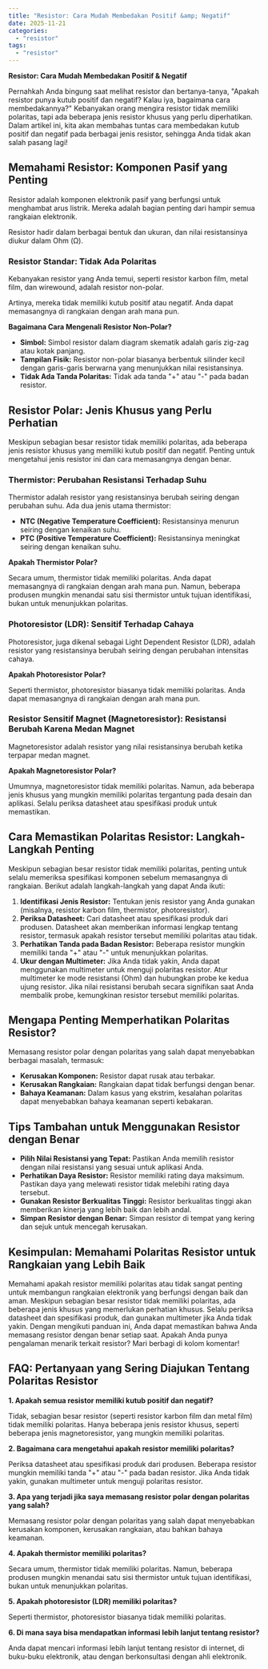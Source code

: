 ```yaml
---
title: "Resistor: Cara Mudah Membedakan Positif &amp; Negatif"
date: 2025-11-21
categories: 
  - "resistor"
tags: 
  - "resistor"
---
```


**Resistor: Cara Mudah Membedakan Positif & Negatif**

Pernahkah Anda bingung saat melihat resistor dan bertanya-tanya, "Apakah resistor punya kutub positif dan negatif? Kalau iya, bagaimana cara membedakannya?" Kebanyakan orang mengira resistor tidak memiliki polaritas, tapi ada beberapa jenis resistor khusus yang perlu diperhatikan. Dalam artikel ini, kita akan membahas tuntas cara membedakan kutub positif dan negatif pada berbagai jenis resistor, sehingga Anda tidak akan salah pasang lagi!

## Memahami Resistor: Komponen Pasif yang Penting

Resistor adalah komponen elektronik pasif yang berfungsi untuk menghambat arus listrik. Mereka adalah bagian penting dari hampir semua rangkaian elektronik.

Resistor hadir dalam berbagai bentuk dan ukuran, dan nilai resistansinya diukur dalam Ohm (Ω).

### Resistor Standar: Tidak Ada Polaritas

Kebanyakan resistor yang Anda temui, seperti resistor karbon film, metal film, dan wirewound, adalah resistor non-polar.

Artinya, mereka tidak memiliki kutub positif atau negatif. Anda dapat memasangnya di rangkaian dengan arah mana pun.

**Bagaimana Cara Mengenali Resistor Non-Polar?**

- **Simbol:** Simbol resistor dalam diagram skematik adalah garis zig-zag atau kotak panjang.
- **Tampilan Fisik:** Resistor non-polar biasanya berbentuk silinder kecil dengan garis-garis berwarna yang menunjukkan nilai resistansinya.
- **Tidak Ada Tanda Polaritas:** Tidak ada tanda "+" atau "-" pada badan resistor.

## Resistor Polar: Jenis Khusus yang Perlu Perhatian

Meskipun sebagian besar resistor tidak memiliki polaritas, ada beberapa jenis resistor khusus yang memiliki kutub positif dan negatif. Penting untuk mengetahui jenis resistor ini dan cara memasangnya dengan benar.

### Thermistor: Perubahan Resistansi Terhadap Suhu

Thermistor adalah resistor yang resistansinya berubah seiring dengan perubahan suhu. Ada dua jenis utama thermistor:

- **NTC (Negative Temperature Coefficient):** Resistansinya menurun seiring dengan kenaikan suhu.
- **PTC (Positive Temperature Coefficient):** Resistansinya meningkat seiring dengan kenaikan suhu.

**Apakah Thermistor Polar?**

Secara umum, thermistor tidak memiliki polaritas. Anda dapat memasangnya di rangkaian dengan arah mana pun. Namun, beberapa produsen mungkin menandai satu sisi thermistor untuk tujuan identifikasi, bukan untuk menunjukkan polaritas.

### Photoresistor (LDR): Sensitif Terhadap Cahaya

Photoresistor, juga dikenal sebagai Light Dependent Resistor (LDR), adalah resistor yang resistansinya berubah seiring dengan perubahan intensitas cahaya.

**Apakah Photoresistor Polar?**

Seperti thermistor, photoresistor biasanya tidak memiliki polaritas. Anda dapat memasangnya di rangkaian dengan arah mana pun.

### Resistor Sensitif Magnet (Magnetoresistor): Resistansi Berubah Karena Medan Magnet

Magnetoresistor adalah resistor yang nilai resistansinya berubah ketika terpapar medan magnet.

**Apakah Magnetoresistor Polar?**

Umumnya, magnetoresistor tidak memiliki polaritas. Namun, ada beberapa jenis khusus yang mungkin memiliki polaritas tergantung pada desain dan aplikasi. Selalu periksa datasheet atau spesifikasi produk untuk memastikan.

## Cara Memastikan Polaritas Resistor: Langkah-Langkah Penting

Meskipun sebagian besar resistor tidak memiliki polaritas, penting untuk selalu memeriksa spesifikasi komponen sebelum memasangnya di rangkaian. Berikut adalah langkah-langkah yang dapat Anda ikuti:

1. **Identifikasi Jenis Resistor:** Tentukan jenis resistor yang Anda gunakan (misalnya, resistor karbon film, thermistor, photoresistor).
2. **Periksa Datasheet:** Cari datasheet atau spesifikasi produk dari produsen. Datasheet akan memberikan informasi lengkap tentang resistor, termasuk apakah resistor tersebut memiliki polaritas atau tidak.
3. **Perhatikan Tanda pada Badan Resistor:** Beberapa resistor mungkin memiliki tanda "+" atau "-" untuk menunjukkan polaritas.
4. **Ukur dengan Multimeter:** Jika Anda tidak yakin, Anda dapat menggunakan multimeter untuk menguji polaritas resistor. Atur multimeter ke mode resistansi (Ohm) dan hubungkan probe ke kedua ujung resistor. Jika nilai resistansi berubah secara signifikan saat Anda membalik probe, kemungkinan resistor tersebut memiliki polaritas.

## Mengapa Penting Memperhatikan Polaritas Resistor?

Memasang resistor polar dengan polaritas yang salah dapat menyebabkan berbagai masalah, termasuk:

- **Kerusakan Komponen:** Resistor dapat rusak atau terbakar.
- **Kerusakan Rangkaian:** Rangkaian dapat tidak berfungsi dengan benar.
- **Bahaya Keamanan:** Dalam kasus yang ekstrim, kesalahan polaritas dapat menyebabkan bahaya keamanan seperti kebakaran.

## Tips Tambahan untuk Menggunakan Resistor dengan Benar

- **Pilih Nilai Resistansi yang Tepat:** Pastikan Anda memilih resistor dengan nilai resistansi yang sesuai untuk aplikasi Anda.
- **Perhatikan Daya Resistor:** Resistor memiliki rating daya maksimum. Pastikan daya yang melewati resistor tidak melebihi rating daya tersebut.
- **Gunakan Resistor Berkualitas Tinggi:** Resistor berkualitas tinggi akan memberikan kinerja yang lebih baik dan lebih andal.
- **Simpan Resistor dengan Benar:** Simpan resistor di tempat yang kering dan sejuk untuk mencegah kerusakan.

## Kesimpulan: Memahami Polaritas Resistor untuk Rangkaian yang Lebih Baik

Memahami apakah resistor memiliki polaritas atau tidak sangat penting untuk membangun rangkaian elektronik yang berfungsi dengan baik dan aman. Meskipun sebagian besar resistor tidak memiliki polaritas, ada beberapa jenis khusus yang memerlukan perhatian khusus. Selalu periksa datasheet dan spesifikasi produk, dan gunakan multimeter jika Anda tidak yakin. Dengan mengikuti panduan ini, Anda dapat memastikan bahwa Anda memasang resistor dengan benar setiap saat. Apakah Anda punya pengalaman menarik terkait resistor? Mari berbagi di kolom komentar!

## FAQ: Pertanyaan yang Sering Diajukan Tentang Polaritas Resistor

**1\. Apakah semua resistor memiliki kutub positif dan negatif?**

Tidak, sebagian besar resistor (seperti resistor karbon film dan metal film) tidak memiliki polaritas. Hanya beberapa jenis resistor khusus, seperti beberapa jenis magnetoresistor, yang mungkin memiliki polaritas.

**2\. Bagaimana cara mengetahui apakah resistor memiliki polaritas?**

Periksa datasheet atau spesifikasi produk dari produsen. Beberapa resistor mungkin memiliki tanda "+" atau "-" pada badan resistor. Jika Anda tidak yakin, gunakan multimeter untuk menguji polaritas resistor.

**3\. Apa yang terjadi jika saya memasang resistor polar dengan polaritas yang salah?**

Memasang resistor polar dengan polaritas yang salah dapat menyebabkan kerusakan komponen, kerusakan rangkaian, atau bahkan bahaya keamanan.

**4\. Apakah thermistor memiliki polaritas?**

Secara umum, thermistor tidak memiliki polaritas. Namun, beberapa produsen mungkin menandai satu sisi thermistor untuk tujuan identifikasi, bukan untuk menunjukkan polaritas.

**5\. Apakah photoresistor (LDR) memiliki polaritas?**

Seperti thermistor, photoresistor biasanya tidak memiliki polaritas.

**6\. Di mana saya bisa mendapatkan informasi lebih lanjut tentang resistor?**

Anda dapat mencari informasi lebih lanjut tentang resistor di internet, di buku-buku elektronik, atau dengan berkonsultasi dengan ahli elektronik.

